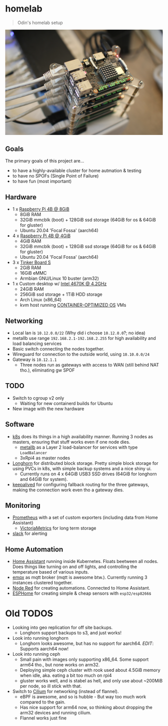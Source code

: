 # homelab

> Odin's homelab setup

![homelab](/media/homelab_1.jpg)

## Goals

The primary goals of this project are...

- to have a highly-available cluster for home autmation & testing
- to have no SPOFs (Single Point of Failure)
- to have fun (most important)

## Hardware

- 1 x [Raspberry Pi 4B @ 8GiB](https://www.raspberrypi.org/products/raspberry-pi-4-model-b/)
  - 8GiB RAM
  - 32GiB mmcblk (boot) + 128GiB ssd storage (64GiB for os & 64GiB for gluster)
  - Ubuntu 20.04 'Focal Fossa' (aarch64)
- 4 x [Raspberry Pi 4B @ 4GiB](https://www.raspberrypi.org/products/raspberry-pi-4-model-b/)
  - 4GiB RAM
  - 32GiB mmcblk (boot) + 128GiB ssd storage (64GiB for os & 64GiB for gluster)
  - Ubuntu 20.04 'Focal Fossa' (aarch64)
- 3 x [Tinker Board S](https://www.asus.com/no/Single-Board-Computer/Tinker-Board-S/)
  - 2GiB RAM
  - 16GiB eMMC
  - Armbian GNU/Linux 10 buster (arm32)
- 1 x Custom desktop w/ [Intel 4670K @ 4.2GHz](https://ark.intel.com/content/www/us/en/ark/products/75048/intel-core-i5-4670k-processor-6m-cache-up-to-3-80-ghz.html)
  - 24GiB RAM
  - 256GiB ssd storage + 1TiB HDD storage
  - Arch Linux (x86_64)
  - kvm host running [CONTAINER-OPTIMIZED OS](https://cloud.google.com/container-optimized-os/) VMs

## Networking

- Local lan is `10.12.0.0/22` (Why did i choose `10.12.0.0`?; no idea)
- metallb use range `192.168.2.1-192.168.2.255` for high availability and load balancing services
- Basic switch connecting the nodes together.
- Wireguard for connection to the outside world, using `10.10.0.0/24`
- Gateway is `10.12.1.1`
  - Three nodes run as gateways with access to WAN (still behind NAT tho.), eliminating gw SPOF

## TODO

- Switch to cgroup v2 only
  - Waiting for new containerd builds for Ubuntu
- New image with the new hardware

## Software

- [k8s](https://k8s.io) does its things in a high availability manner. Running 3 nodes as masters, ensuring that stuff works even if one node dies.
  - [metallb](https://metallb.universe.tf/) as a Layer 2 load-balancer for services with type `LoadBalancer`
  - 3xRpi4 as master nodes
- [Longhorn](https://longhorn.io/) for distributed block storage. Pretty simple block storage for using PVCs in k8s, with simple backup systems and a nice shiny ui.
  - Currently runs on 4 x 64GiB USB3 SSD drives (64GiB for longhorn and 64GiB for system).
- [keepalived](https://www.keepalived.org/) for configuring fallback routing for the three gateways, making the connection work even tho a gateway dies.

## Monitoring

- [Prometheus](https://prometheus.io/) with a set of custom exporters (including data from Home Assistant)
  - [VictoriaMetrics](https://victoriametrics.com/) for long term storage
- [slack](https://slack.com) for alerting

## Home Automation

- [Home Assistant](https://www.home-assistant.io/) running inside Kubernetes. Floats beetween all nodes. Does things like turning on and off lights, and controlling the temperature based of various inputs.
- [emqx](https://github.com/emqx/emqx) as mqtt broker (mqtt is awesome btw.). Currently running 3 instances clustered together.
- [Node Red](https://nodered.org/) for creating automations. Connected to Home Assistant.
- [ESPHome](https://esphome.io) for creating simple & cheap sensors with `esp32/esp8266`s

# Old TODOS

- Looking into geo replication for off site backups.
  - Longhorn support backups to s3, and just works!
- Look into running longhorn
  - Longhorn looks awesome, but has no support for aarch64. _EDIT_: Supports aarch64 now!
- Look into running ceph
  - Small pain with images only supporting x86_64. Some support arm64 tho., but none works on arm32.
  - Deploying simple ceph cluster with rook used about 4.5GiB memory when idle, aka. eating a bit too much on rpi4
  - gluster works well, and is stabel as hell, and only use about ~200MiB per node, so ill stick with that.
- Switch to [Cilium](https://cilium.io/) for networking (instead of flannel).
  - eBPF is awesome, and so is hubble - But way too much work compared to the gain.
  - Has nice support for arm64 now, so thinking about dropping the arm32 devices and running cilium.
  - Flannel works just fine
